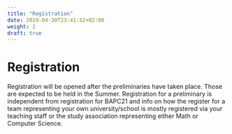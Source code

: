 ```yaml
---
title: "Registration"
date: 2019-04-30T23:41:52+02:00
weight: 2
draft: true
---
```

# Registration

Registration will be opened after the preliminaries have taken place. Those are expected to be held in the Summer. Registration for a preliminary is independent from registration for BAPC21 and info on how the register for a team representing your own university/school is mostly registered via your teaching staff or the study association representing either Math or Computer Science.
